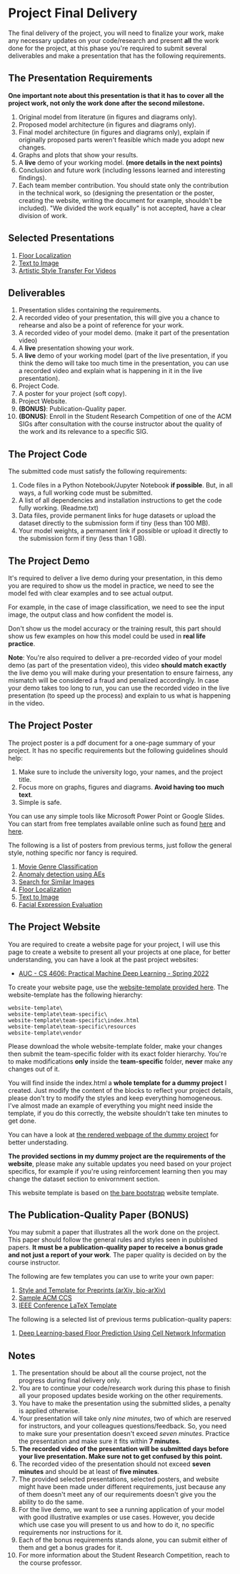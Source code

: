 # Project Final Delivery

The final delivery of the project, you will need to finalize your work, make any necessary updates on your code/research and present **all** the work done for the project, at this phase you're required to submit several deliverables and make a presentation that has the following requirements.

## The Presentation Requirements

**One important note about this presentation is that it has to cover all the project work, not only the work done after the second milestone.**

1. Original model from literature (in figures and diagrams only).
2. Proposed model architecture (in figures and diagrams only).
3. Final model architecture (in figures and diagrams only), explain if originally proposed parts weren't feasible which made you adopt new changes.
4. Graphs and plots that show your results.
5. A **live** demo of your working model. **(more details in the next points)**
6. Conclusion and future work (including lessons learned and interesting findings).
7. Each team member contribution. You should state only the contribution in the technical work, so (designing the presentation or the poster, creating the website, writing the document for example, shouldn't be included). "We divided the work equally" is not accepted, have a clear division of work.

## Selected Presentations

1. [Floor Localization](assets/selected_final_presentations/localization.pdf)
2. [Text to Image](assets/selected_final_presentations/txt2img.pdf)
3. [Artistic Style Transfer For Videos](assets/selected_final_presentations/style_transfer.pdf)

## Deliverables

1. Presentation slides containing the requirements.
2. A recorded video of your presentation, this will give you a chance to rehearse and also be a point of reference for your work.
3. A recorded video of your model demo. (make it part of the presentation video)
4. A **live** presentation showing your work.
5. A **live** demo of your working model (part of the live presentation, if you think the demo will take too much time in the presentation, you can use a recorded video and explain what is happening in it in the live presentation).
6. Project Code.
7. A poster for your project (soft copy).
8. Project Website.
9. **(BONUS)**: Publication-Quality paper.
10. **(BONUS)**: Enroll in the Student Research Competition of one of the ACM SIGs after consultation with the course instructor about the quality of the work and its relevance to a specific SIG.

## The Project Code

The submitted code must satisfy the following requirements:

1. Code files in a Python Notebook/Jupyter Notebook **if possible**. But, in all ways, a full working code must be submitted.
2. A list of all dependencies and installation instructions to get the code fully working. (Readme.txt)
3. Data files, provide permanent links for huge datasets or upload the dataset directly to the submission form if tiny (less than 100 MB).
4. Your model weights, a permanent link if possible or upload it directly to the submission form if tiny (less than 1 GB).

## The Project Demo

It's required to deliver a live demo during your presentation, in this demo you are required to show us the model in practice, we need to see the model fed with clear examples and to see actual output.

For example, in the case of image classification, we need to see the input image, the output class and how confident the model is.

Don't show us the model accuracy or the training result, this part should show us few examples on how this model could be used in **real life practice**.

**Note**: You're also required to deliver a pre-recorded video of your model demo (as part of the presentation video), this video **should match exactly** the live demo you will make during your presentation to ensure fairness, any mismatch will be considered a fraud and penalized accordingly. In case your demo takes too long to run, you can use the recorded video in the live presentation (to speed up the process) and explain to us what is happening in the video.

## The Project Poster

The project poster is a pdf document for a one-page summary of your project. It has no specific requirements but the following guidelines should help:

1. Make sure to include the university logo, your names, and the project title.
2. Focus more on graphs, figures and diagrams. **Avoid having too much text**.
3. Simple is safe.

You can use any simple tools like Microsoft Power Point or Google Slides. You can start from free templates available online such as found [here](https://www.genigraphics.com/templates) and [here](https://www.posterpresentations.com/free-poster-templates.html).

The following is a list of posters from previous terms, just follow the general style, nothing specific nor fancy is required.

1. [Movie Genre Classification](assets/selected_posters/movie_genre.pdf)
2. [Anomaly detection using AEs](assets/selected_posters/anomaly.pdf)
3. [Search for Similar Images](assets/selected_posters/similar_images.pdf)
4. [Floor Localization](assets/selected_posters/localization.pdf)
5. [Text to Image](assets/selected_posters/txt2img.pdf)
6. [Facial Expression Evaluation](assets/selected_posters/facial_expression.pdf)

## The Project Website

You are required to create a website page for your project, I will use this page to create a website to present all your projects at one place, for better understanding, you can have a look at the past project websites:

* [AUC - CS 4606: Practical Machine Deep Learning - Spring 2022](https://raw.githack.com/sherifmost/DeepLearning/master/Project/assets/auc_spring2022_website/home.html)

To create your website page, use the [website-template provided here](website-template/). The website-template has the following hierarchy:

```
website-template\
website-template\team-specific\
website-template\team-specific\index.html
website-template\team-specific\resources
website-template\vendor
```

Please download the whole website-template folder, make your changes then submit the team-specific folder with its exact folder hierarchy.  You're to make modifications **only** inside the **team-specific** folder, **never** make any changes out of it.

You will find inside the index.html a **whole template for a dummy project** I created. Just modify the content of the blocks to reflect your project details, please don't try to modify the styles and keep everything homogeneous. I've almost made an example of everything you might need inside the template, if you do this correctly, the website shouldn't take ten minutes to get done.

You can have a look at [the rendered webpage of the dummy project](https://raw.githack.com/KhaledElTahan/DeepLearning/master/Project/website-template/team-specific/index.html) for better understading.

**The provided sections in my dummy project are the requirements of the website**, please make any suitable updates you need based on your project specifics, for example if you're using reinforcement learning then you may change the dataset section to enivornment section.

This website template is based on [the bare bootstrap](https://startbootstrap.com/template/bare) website template.

## The Publication-Quality Paper (BONUS)

You may submit a paper that illustrates all the work done on the project. This paper should follow the general rules and styles seen in published papers. **It must be a publication-quality paper to receive a bonus grade and not just a report of your work**. The paper quality is decided on by the course instructor.

The following are few templates you can use to write your own paper:

1. [Style and Template for Preprints (arXiv, bio-arXiv)](https://www.overleaf.com/latex/templates/style-and-template-for-preprints-arxiv-bio-arxiv/pkzcrhzcdxmc)
2. [Sample ACM CCS](https://www.overleaf.com/latex/templates/sample-acm-ccs/hqrzvbjgvfvz)
3. [IEEE Conference LaTeX Template](https://www.overleaf.com/latex/templates/ieee-conference-latex-template/hkfsmxcvymyk)

The following is a selected list of previous terms publication-quality papers:

1. [Deep Learning-based Floor Prediction Using Cell Network Information](assets/selected_pq_papers/floor_prediction.pdf)

## Notes

1. The presentation should be about all the course project, not the progress during final delivery only.
2. You are to continue your code/research work during this phase to finish all your proposed updates beside working on the other requirements.
3. You have to make the presentation using the submitted slides, a penalty is applied otherwise.
4. Your presentation will take only *nine minutes*, two of which are reserved for instructors, and your colleagues questions/feedback. So, you need to make sure your presentation doesn't exceed *seven minutes*. Practice the presentation and make sure it fits within **7 minutes**.
5. **The recorded video of the presentation will be submitted days before your live presentation. Make sure not to get confused by this point.**
6. The recorded video of the presentation should not exceed **seven minutes** and should be at least of **five minutes**.
7. The provided selected presentations, selected posters, and website might have been made under different requirements, just because any of them doesn't meet any of our requirements doesn't give you the ability to do the same.
8. For the live demo, we want to see a running application of your model with good illustrative examples or use cases. However, you decide which use case you will present to us and how to do it, no specific requirements nor instructions for it.
9. Each of the bonus requirements stands alone, you can submit either of them and get a bonus grades for it.
10. For more information about the Student Research Competition, reach to the course professor.
